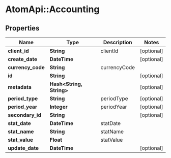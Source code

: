 # AtomApi::Accounting

## Properties
Name | Type | Description | Notes
------------ | ------------- | ------------- | -------------
**client_id** | **String** | clientId | [optional] 
**create_date** | **DateTime** |  | [optional] 
**currency_code** | **String** | currencyCode | 
**id** | **String** |  | [optional] 
**metadata** | **Hash&lt;String, String&gt;** |  | [optional] 
**period_type** | **String** | periodType | [optional] 
**period_year** | **Integer** | periodYear | [optional] 
**secondary_id** | **String** |  | [optional] 
**stat_date** | **DateTime** | statDate | 
**stat_name** | **String** | statName | 
**stat_value** | **Float** | statValue | 
**update_date** | **DateTime** |  | [optional] 


